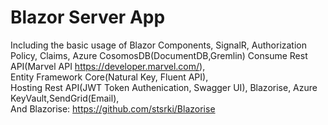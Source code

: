 # Blazor Server App
Including the basic usage of Blazor Components, SignalR, Authorization Policy, Claims, Azure CosomosDB(DocumentDB,Gremlin)
Consume Rest API(Marvel API https://developer.marvel.com/),<br />
Entity Framework Core(Natural Key, Fluent API),<br />
Hosting Rest API(JWT Token Authenication, Swagger UI), Blazorise, Azure KeyVault,SendGrid(Email),<br />
And Blazorise: https://github.com/stsrki/Blazorise
